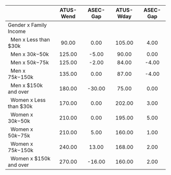 
|                      |    ATUS-Wend |     ASEC-Gap |    ATUS-Wday |     ASEC-Gap |
| -------------------- | :----------: | :----------: | :----------: | :----------: |
| Gender x Family Income |              |              |              |              |
| &nbsp;&nbsp;Men x Less than $30k |        90.00 |         0.00 |       105.00 |         4.00 |
| &nbsp;&nbsp;Men x $30k-$50k |       125.00 |        -5.00 |        90.00 |         0.00 |
| &nbsp;&nbsp;Men x $50k-$75k |       125.00 |        -2.00 |        84.00 |        -4.00 |
| &nbsp;&nbsp;Men x $75k-$150k |       135.00 |         0.00 |        87.00 |        -4.00 |
| &nbsp;&nbsp;Men x $150k and over |       180.00 |       -30.00 |        75.00 |         0.00 |
| &nbsp;&nbsp;Women x Less than $30k |       170.00 |         0.00 |       202.00 |         3.00 |
| &nbsp;&nbsp;Women x $30k-$50k |       210.00 |         0.00 |       195.00 |         5.00 |
| &nbsp;&nbsp;Women x $50k-$75k |       210.00 |         5.00 |       160.00 |         1.00 |
| &nbsp;&nbsp;Women x $75k-$150k |       240.00 |        13.00 |       168.00 |         2.00 |
| &nbsp;&nbsp;Women x $150k and over |       270.00 |       -16.00 |       160.00 |         2.00 |

